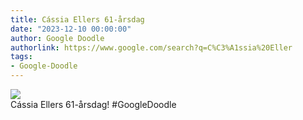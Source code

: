 ```yaml
---
title: Cássia Ellers 61-årsdag
date: "2023-12-10 00:00:00"
author: Google Doodle
authorlink: https://www.google.com/search?q=C%C3%A1ssia%20Eller
tags:
- Google-Doodle
---
```

<img src="https://www.google.com/logos/doodles/2023/cassia-ellers-61st-birthday-6753651837110100-l.png" referrerpolicy="no-referrer"><br>Cássia Ellers 61-årsdag! #GoogleDoodle